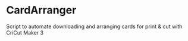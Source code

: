 # CardArranger
Script to automate downloading and arranging cards for print &amp; cut with CriCut Maker 3

